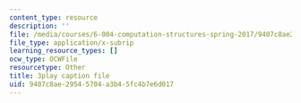 ```yaml
---
content_type: resource
description: ''
file: /media/courses/6-004-computation-structures-spring-2017/9407c8ae29545704a3b45fc4b7e6d017_4fTOrb1yBFU.vtt
file_type: application/x-subrip
learning_resource_types: []
ocw_type: OCWFile
resourcetype: Other
title: 3play caption file
uid: 9407c8ae-2954-5704-a3b4-5fc4b7e6d017
---
```

